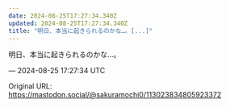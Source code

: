 ```yaml
---
date: 2024-08-25T17:27:34.340Z
updated: 2024-08-25T17:27:34.340Z
title: "明日、本当に起きられるのかな…。[...]"
---
```


<p>明日、本当に起きられるのかな…。</p>

&mdash; 2024-08-25 17:27:34 UTC

Original URL: https://mastodon.social/@sakuramochi0/113023834805923372
